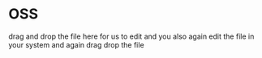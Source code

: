 # OSS
drag and drop the file here for us to edit
and you also again edit the file in your system and again drag drop the file
